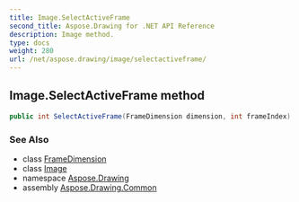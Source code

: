 ```yaml
---
title: Image.SelectActiveFrame
second_title: Aspose.Drawing for .NET API Reference
description: Image method. 
type: docs
weight: 280
url: /net/aspose.drawing/image/selectactiveframe/
---
```

## Image.SelectActiveFrame method

```csharp
public int SelectActiveFrame(FrameDimension dimension, int frameIndex)
```

### See Also

* class [FrameDimension](../../../aspose.drawing.imaging/framedimension/)
* class [Image](../)
* namespace [Aspose.Drawing](../../image/)
* assembly [Aspose.Drawing.Common](../../../)



